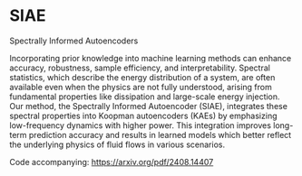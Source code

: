 # SIAE
Spectrally Informed Autoencoders

Incorporating prior knowledge into machine learning methods can enhance accuracy, robustness, sample efficiency, and interpretability. Spectral statistics, which describe the energy distribution of a system, are often available even when the physics are not fully understood, arising from fundamental properties like dissipation and large-scale energy injection. Our method, the Spectrally Informed Autoencoder (SIAE), integrates these spectral properties into Koopman autoencoders (KAEs) by emphasizing low-frequency dynamics with higher power. This integration improves long-term prediction accuracy and results in learned models which better reflect the underlying physics of fluid flows in various scenarios.

Code accompanying:
https://arxiv.org/pdf/2408.14407
